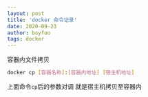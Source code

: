 ```yaml
---
layout: post
title: 'docker 命令记录'
date: 2020-09-23
author: boyfoo
tags: docker
---
```


容器内文件拷贝

```bash
docker cp [容器名称]:[容器内地址] [宿主机地址]
```

上面命令`cp`后的参数对调 就是宿主机拷贝至容器内
